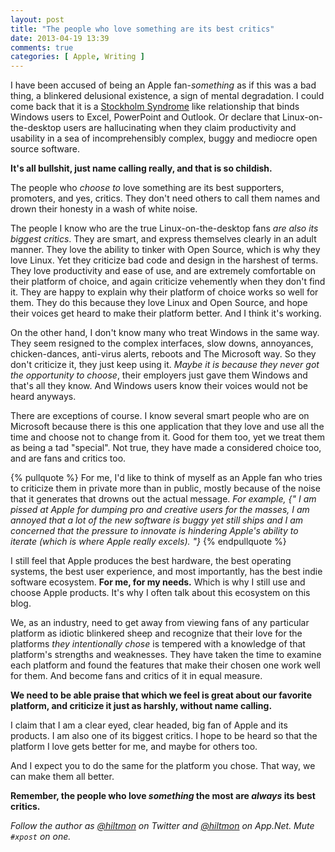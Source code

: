 ```yaml
---
layout: post
title: "The people who love something are its best critics"
date: 2013-04-19 13:39
comments: true
categories: [ Apple, Writing ]
---
```


I have been accused of being an Apple fan-*something* as if this was a bad thing, a blinkered delusional existence, a sign of mental degradation. I could come back that it is a [Stockholm Syndrome](http://en.wikipedia.org/wiki/Stockholm_syndrome) like relationship that binds Windows users to Excel, PowerPoint and Outlook. Or declare that Linux-on-the-desktop users are hallucinating when they claim productivity and usability in a sea of incomprehensibly complex, buggy and mediocre open source software.

**It's all bullshit, just name calling really, and that is so childish.**

The people who *choose to* love something are its best supporters, promoters, and yes, critics. They don't need others to call them names and drown their honesty in a wash of white noise.

The people I know who are the true Linux-on-the-desktop fans *are also its biggest critics*. They are smart, and express themselves clearly in an adult manner. They love the ability to tinker with Open Source, which is why they love Linux. Yet they criticize bad code and design in the harshest of terms. They love productivity and ease of use, and are extremely comfortable on their platform of choice, and again criticize vehemently when they don't find it. They are happy to explain why their platform of choice works so well for them. They do this because they love Linux and Open Source, and hope their voices get heard to make their platform better. And I think it's working.

On the other hand, I don't know many who treat Windows in the same way. They seem resigned to the complex interfaces, slow downs, annoyances, chicken-dances, anti-virus alerts, reboots and The Microsoft way. So they don't criticize it, they just keep using it. *Maybe it is because they never got the opportunity to choose*, their employers just gave them Windows and that's all they know. And Windows users know their voices would not be heard anyways.

There are exceptions of course. I know several smart people who are on Microsoft because there is this one application that they love and use all the time and choose not to change from it. Good for them too, yet we treat them as being a tad "special". Not true, they have made a considered choice too, and are fans and critics too.

{% pullquote %}
For me, I'd like to think of myself as an Apple fan who tries to criticize them in private more than in public, mostly because of the noise that it generates that drowns out the actual message. *For example, {" I am pissed at Apple for dumping pro and creative users for the masses, I am annoyed that a lot of the new software is buggy yet still ships and I am concerned that the pressure to innovate is hindering Apple's ability to iterate (which is where Apple really excels). "}*
{% endpullquote %}

I still feel that Apple produces the best hardware, the best operating systems, the best user experience, and most importantly, has the best indie software ecosystem. **For me, for my needs.** Which is why I still use and choose Apple products. It's why I often talk about this ecosystem on this blog.

We, as an industry, need to get away from viewing fans of any particular platform as idiotic blinkered sheep and recognize that their love for the platforms *they intentionally chose* is tempered with a knowledge of that platform's strengths and weaknesses. They have taken the time to examine each platform and found the features that make their chosen one work well for them. And become fans and critics of it in equal measure.

**We need to be able praise that which we feel is great about our favorite platform, and criticize it just as harshly, without name calling.**

I claim that I am a clear eyed, clear headed, big fan of Apple and its products. I am also one of its biggest critics. I hope to be heard so that the platform I love gets better for me, and maybe for others too.

And I expect you to do the same for the platform you chose. That way, we can make them all better.

**Remember, the people who love *something* the most are *always* its best critics.**

*Follow the author as [@hiltmon](http://https://twitter.com/hiltmon) on Twitter and [@hiltmon](http://alpha.app.net/hiltmon) on App.Net. Mute `#xpost` on one.*